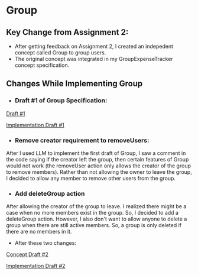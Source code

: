 # Group
## Key Change from Assignment 2:
- After getting feedback on Assignment 2, I created an indepedent concept called Group to group users.
- The original concept was integrated in my GroupExpenseTracker concept specification.


## Changes While Implementing Group
- ### Draft #1 of Group Specification:
[Draft #1](../../../context/design/concepts/Group/Group.md/steps/_.85a1a0b3.md)

[Implementation Draft #1](../../../context/design/concepts/Group/implementation.md/steps/response.b8d0dbe3.md)




- ### Remove creator requirement to removeUsers:

After I used LLM to implement the first draft of Group, I saw a comment in the code saying if the creator left the group, then certain features of Group would not work (the removeUser action only allows the creator of the group to remove members). Rather than not allowing the owner to leave the group, I decided to allow any member to remove other users from the group.

- ### Add deleteGroup action
After allowing the creator of the group to leave. I realized there might be a case when no more members exist in the group. So, I decided to add a deleteGroup action. However, I also don't want to allow anyone to delete a group when there are still active members. So, a group is only deleted if there are no members in it.

- After these two changes:

[Concept Draft #2](../../../context/design/concepts/Group/Group.md/steps/_.405601ea)

 [Implementation Draft #2](../../../context/design/concepts/Group/implementation.md/steps/_.23003ada.md)
